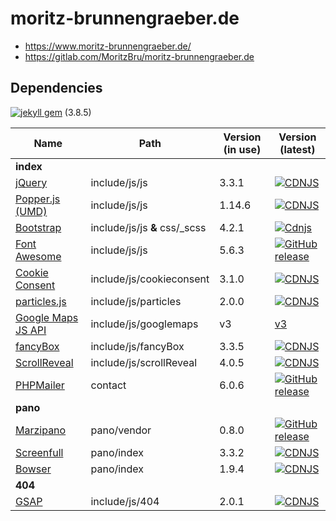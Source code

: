 # moritz-brunnengraeber.de

* https://www.moritz-brunnengraeber.de/
* https://gitlab.com/MoritzBru/moritz-brunnengraeber.de

## Dependencies

[![jekyll gem](https://img.shields.io/gem/v/jekyll.svg?label=jekyll+gem)](https://github.com/jekyll/jekyll/releases) (3.8.5)

| Name                                                                    | Path                          | Version (in use) | Version (latest)                                                                                                                         |
| ----------------------------------------------------------------------- | ----------------------------- | ---------------- | ---------------------------------------------------------------------------------------------------------------------------------------- |
| **index**                                                               |                               |                  |                                                                                                                                          |
| [jQuery](https://code.jquery.com)                                       | include/js/js                 | 3.3.1            | [![CDNJS](https://img.shields.io/cdnjs/v/jquery.svg)](https://cdnjs.com/libraries/jquery/)                                               |
| [Popper.js (UMD)](https://github.com/FezVrasta/popper.js)               | include/js/js                 | 1.14.6           | [![CDNJS](https://img.shields.io/cdnjs/v/popper.js.svg)](https://cdnjs.com/libraries/popper.js)                                          |
| [Bootstrap](https://getbootstrap.com/)                                  | include/js/js **&** css/_scss | 4.2.1            | [![Cdnjs](https://img.shields.io/cdnjs/v/twitter-bootstrap.svg)](https://cdnjs.com/libraries/twitter-bootstrap)                          |
| [Font Awesome](https://fontawesome.com/)                                | include/js/js                 | 5.6.3            | [![GitHub release](https://img.shields.io/github/release/FortAwesome/Font-Awesome.svg)](https://fontawesome.com/get-started/svg-with-js) |
| [Cookie Consent](https://cookieconsent.insites.com/ )                   | include/js/cookieconsent      | 3.1.0            | [![CDNJS](https://img.shields.io/cdnjs/v/cookieconsent2.svg)](https://cdnjs.com/libraries/cookieconsent2)                                |
| [particles.js](https://github.com/VincentGarreau/particles.js/)         | include/js/particles          | 2.0.0            | [![CDNJS](https://img.shields.io/cdnjs/v/particles.js.svg)](https://cdnjs.com/libraries/particles.js)                                    |
| [Google Maps JS API](https://developers.google.com/maps/documentation/) | include/js/googlemaps         | v3               | [v3](https://developers.google.com/maps/documentation/javascript/reference/3.exp/?hl=de)                                                 |
| [fancyBox](https://fancyapps.com/fancybox/3/)                           | include/js/fancyBox           | 3.3.5            | [![CDNJS](https://img.shields.io/cdnjs/v/fancybox.svg)](https://cdnjs.com/libraries/fancybox)                                            |
| [ScrollReveal](https://github.com/jlmakes/scrollreveal)                 | include/js/scrollReveal       | 4.0.5            | [![CDNJS](https://img.shields.io/cdnjs/v/scrollReveal.js.svg)](https://cdnjs.com/libraries/scrollReveal.js)                              |
| [PHPMailer](https://github.com/PHPMailer/PHPMailer)                     | contact                       | 6.0.6            | [![GitHub release](https://img.shields.io/github/release/PHPMailer/PHPMailer.svg)](https://github.com/PHPMailer/PHPMailer/releases)      |
| **pano**                                                                |                               |                  |                                                                                                                                          |
| [Marzipano](http://www.marzipano.net/)                                  | pano/vendor                   | 0.8.0            | [![GitHub release](https://img.shields.io/github/tag/google/marzipano.svg)](http://www.marzipano.net/)                                   |
| [Screenfull](https://github.com/sindresorhus/screenfull.js)             | pano/index                    | 3.3.2            | [![CDNJS](https://img.shields.io/cdnjs/v/screenfull.js.svg)](https://cdnjs.com/libraries/screenfull.js)                                  |
| [Bowser](https://github.com/lancedikson/bowser)                         | pano/index                    | 1.9.4            | [![CDNJS](https://img.shields.io/cdnjs/v/bowser.svg)](https://cdnjs.com/libraries/bowser)                                                |
| **404**                                                                 |                               |                  |                                                                                                                                          |
| [GSAP](https://greensock.com/gsap)                                      | include/js/404                | 2.0.1            | [![CDNJS](https://img.shields.io/cdnjs/v/gsap.svg)](https://cdnjs.com/libraries/gsap)                                                    |
